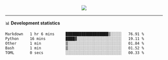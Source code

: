 <h3 align="center">
  <a href="https://github.com/hwalker928">
      <img src="https://github-profile-trophy.vercel.app/?username=hwalker928&no-bg=true&no-frame=true">
  </a>
</h3>


<hr>

📊 **Development statistics**

<!--START_SECTION:waka-->

```txt
Markdown   1 hr 6 mins     ███████████████████▒░░░░░   76.91 %
Python     16 mins         ████▓░░░░░░░░░░░░░░░░░░░░   19.11 %
Other      1 min           ▒░░░░░░░░░░░░░░░░░░░░░░░░   01.84 %
Bash       1 min           ▒░░░░░░░░░░░░░░░░░░░░░░░░   01.52 %
TOML       0 secs          ░░░░░░░░░░░░░░░░░░░░░░░░░   00.33 %
```

<!--END_SECTION:waka-->
